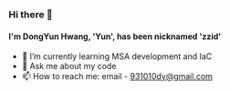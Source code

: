 ### Hi there 👋
#### I'm DongYun Hwang, 'Yun', has been nicknamed 'zzid'
- 🌱 I’m currently learning MSA development and IaC
- 💬 Ask me about my code
- 📫 How to reach me: email - 931010dy@gmail.com

<!--
**zzid/zzid** is a ✨ _special_ ✨ repository because its `README.md` (this file) appears on your GitHub profile.

Here are some ideas to get you started:

- 🔭 I’m currently working on ...

- 👯 I’m looking to collaborate on ...
- 🤔 I’m looking for help with ...
- 😄 Pronouns: ...
- ⚡ Fun fact: ...
-->
